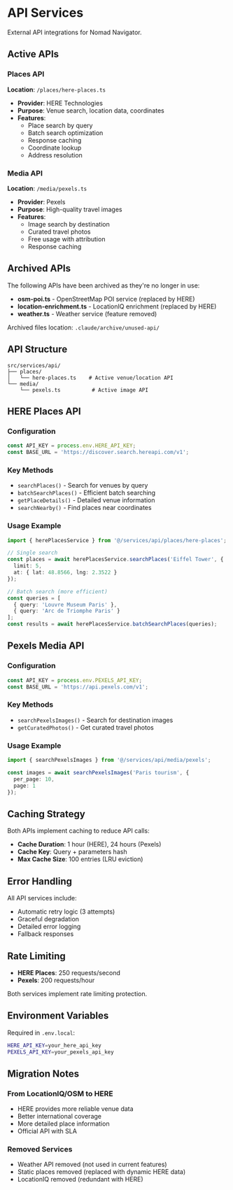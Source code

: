 # API Services

External API integrations for Nomad Navigator.

## Active APIs

### Places API
**Location**: `/places/here-places.ts`
- **Provider**: HERE Technologies
- **Purpose**: Venue search, location data, coordinates
- **Features**:
  - Place search by query
  - Batch search optimization
  - Response caching
  - Coordinate lookup
  - Address resolution

### Media API
**Location**: `/media/pexels.ts`
- **Provider**: Pexels
- **Purpose**: High-quality travel images
- **Features**:
  - Image search by destination
  - Curated travel photos
  - Free usage with attribution
  - Response caching

## Archived APIs

The following APIs have been archived as they're no longer in use:
- **osm-poi.ts** - OpenStreetMap POI service (replaced by HERE)
- **location-enrichment.ts** - LocationIQ enrichment (replaced by HERE)
- **weather.ts** - Weather service (feature removed)

Archived files location: `.claude/archive/unused-api/`

## API Structure

```
src/services/api/
├── places/
│   └── here-places.ts    # Active venue/location API
└── media/
    └── pexels.ts          # Active image API
```

## HERE Places API

### Configuration
```typescript
const API_KEY = process.env.HERE_API_KEY;
const BASE_URL = 'https://discover.search.hereapi.com/v1';
```

### Key Methods
- `searchPlaces()` - Search for venues by query
- `batchSearchPlaces()` - Efficient batch searching
- `getPlaceDetails()` - Detailed venue information
- `searchNearby()` - Find places near coordinates

### Usage Example
```typescript
import { herePlacesService } from '@/services/api/places/here-places';

// Single search
const places = await herePlacesService.searchPlaces('Eiffel Tower', {
  limit: 5,
  at: { lat: 48.8566, lng: 2.3522 }
});

// Batch search (more efficient)
const queries = [
  { query: 'Louvre Museum Paris' },
  { query: 'Arc de Triomphe Paris' }
];
const results = await herePlacesService.batchSearchPlaces(queries);
```

## Pexels Media API

### Configuration
```typescript
const API_KEY = process.env.PEXELS_API_KEY;
const BASE_URL = 'https://api.pexels.com/v1';
```

### Key Methods
- `searchPexelsImages()` - Search for destination images
- `getCuratedPhotos()` - Get curated travel photos

### Usage Example
```typescript
import { searchPexelsImages } from '@/services/api/media/pexels';

const images = await searchPexelsImages('Paris tourism', {
  per_page: 10,
  page: 1
});
```

## Caching Strategy

Both APIs implement caching to reduce API calls:
- **Cache Duration**: 1 hour (HERE), 24 hours (Pexels)
- **Cache Key**: Query + parameters hash
- **Max Cache Size**: 100 entries (LRU eviction)

## Error Handling

All API services include:
- Automatic retry logic (3 attempts)
- Graceful degradation
- Detailed error logging
- Fallback responses

## Rate Limiting

- **HERE Places**: 250 requests/second
- **Pexels**: 200 requests/hour

Both services implement rate limiting protection.

## Environment Variables

Required in `.env.local`:
```bash
HERE_API_KEY=your_here_api_key
PEXELS_API_KEY=your_pexels_api_key
```

## Migration Notes

### From LocationIQ/OSM to HERE
- HERE provides more reliable venue data
- Better international coverage
- More detailed place information
- Official API with SLA

### Removed Services
- Weather API removed (not used in current features)
- Static places removed (replaced with dynamic HERE data)
- LocationIQ removed (redundant with HERE)
